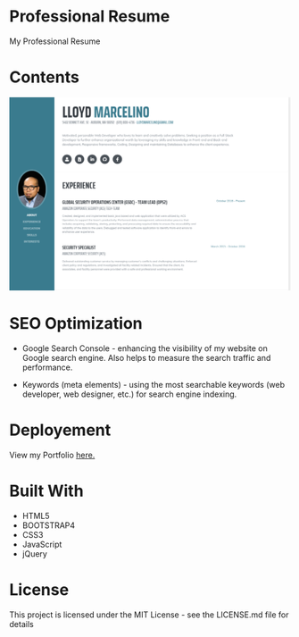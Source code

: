 # Professional Resume
My Professional Resume

# Contents

![](img/picResume.PNG)

# SEO Optimization
* Google Search Console - enhancing the visibility of my website on Google search engine. Also helps to measure the search traffic and performance.

* Keywords (meta elements) - using the most searchable keywords (web developer, web designer, etc.) for search engine indexing. 

# Deployement
View my Portfolio <a href="https://ethanlloyd21.github.io/resume/" rel="nofollow"> here.</a>

# Built With
* HTML5
* BOOTSTRAP4
* CSS3
* JavaScript
* jQuery 

# License 
This project is licensed under the MIT License - see the LICENSE.md file for details

